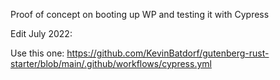 Proof of concept on booting up WP and testing it with Cypress


Edit July 2022:

Use this one: https://github.com/KevinBatdorf/gutenberg-rust-starter/blob/main/.github/workflows/cypress.yml
